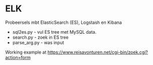 # ELK
Probeersels mbt ElasticSearch (ES), Logstash en Kibana
* sql2es.py - vul ES tree met MySQL data.
* search.py - zoek in ES tree
* parse_arg.py - was input

Working example at https://www.reisavonturen.net/cgi-bin/zoek.cgi?action=form
